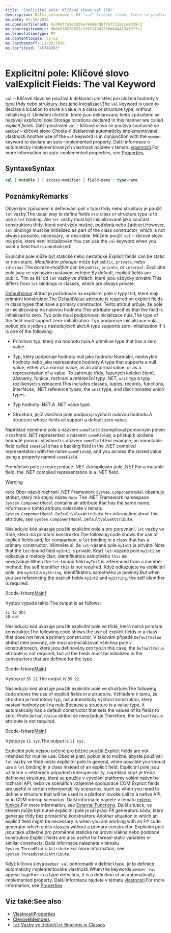 ```yaml
---
title: 'Explicitní pole: Klíčové slovo val (F#)'
description: Další informace o F# "val" klíčové slovo, které se používá k deklaraci umístění pro uložení hodnoty v typu třídy nebo struktury bez inicializace typu.
ms.date: 05/16/2016
ms.openlocfilehash: 9cd06f7e90192be79490dd0ff67f118cce4339c3
ms.sourcegitcommit: db8b83057d052c1f9f249d128b08d4423af0f7c2
ms.translationtype: MT
ms.contentlocale: cs-CZ
ms.lasthandoff: 11/02/2018
ms.locfileid: "45746363"
---
```

# <a name="explicit-fields-the-val-keyword"></a><span data-ttu-id="5b015-103">Explicitní pole: Klíčové slovo val</span><span class="sxs-lookup"><span data-stu-id="5b015-103">Explicit Fields: The val Keyword</span></span>

<span data-ttu-id="5b015-104">`val` – Klíčové slovo se používá k deklaraci umístění pro uložení hodnoty v typu třídy nebo struktury, bez jeho inicializaci.</span><span class="sxs-lookup"><span data-stu-id="5b015-104">The `val` keyword is used to declare a location to store a value in a class or structure type, without initializing it.</span></span> <span data-ttu-id="5b015-105">Umístění úložiště, které jsou deklarovány tímto způsobem se nazývají *explicitní pole*.</span><span class="sxs-lookup"><span data-stu-id="5b015-105">Storage locations declared in this manner are called *explicit fields*.</span></span> <span data-ttu-id="5b015-106">Další používání `val` – klíčové slovo se používá současně se `member` – klíčové slovo Chcete-li deklarovat automaticky implementované vlastnosti.</span><span class="sxs-lookup"><span data-stu-id="5b015-106">Another use of the `val` keyword is in conjunction with the `member` keyword to declare an auto-implemented property.</span></span> <span data-ttu-id="5b015-107">Další informace o automaticky implementovaných vlastností najdete v tématu [vlastnosti](properties.md).</span><span class="sxs-lookup"><span data-stu-id="5b015-107">For more information on auto-implemented properties, see [Properties](properties.md).</span></span>

## <a name="syntax"></a><span data-ttu-id="5b015-108">Syntaxe</span><span class="sxs-lookup"><span data-stu-id="5b015-108">Syntax</span></span>

```fsharp
val [ mutable ] [ access-modifier ] field-name : type-name
```

## <a name="remarks"></a><span data-ttu-id="5b015-109">Poznámky</span><span class="sxs-lookup"><span data-stu-id="5b015-109">Remarks</span></span>

<span data-ttu-id="5b015-110">Obvyklým způsobem k definování polí v typu třídy nebo struktury je použít `let` vazby.</span><span class="sxs-lookup"><span data-stu-id="5b015-110">The usual way to define fields in a class or structure type is to use a `let` binding.</span></span> <span data-ttu-id="5b015-111">Ale `let` vazby musí být inicializované jako součást konstruktoru třídy, která není vždy možné, potřebná nebo žádoucí.</span><span class="sxs-lookup"><span data-stu-id="5b015-111">However, `let` bindings must be initialized as part of the class constructor, which is not always possible, necessary, or desirable.</span></span> <span data-ttu-id="5b015-112">Můžete použít `val` – klíčové slovo má pole, které není inicializován.</span><span class="sxs-lookup"><span data-stu-id="5b015-112">You can use the `val` keyword when you want a field that is uninitialized.</span></span>

<span data-ttu-id="5b015-113">Explicitní pole může být statické nebo nestatické.</span><span class="sxs-lookup"><span data-stu-id="5b015-113">Explicit fields can be static or non-static.</span></span> <span data-ttu-id="5b015-114">*Modifikátor přístupu* může být `public`, `private`, nebo `internal`.</span><span class="sxs-lookup"><span data-stu-id="5b015-114">The *access-modifier* can be `public`, `private`, or `internal`.</span></span> <span data-ttu-id="5b015-115">Explicitní pole jsou ve výchozím nastavení veřejné.</span><span class="sxs-lookup"><span data-stu-id="5b015-115">By default, explicit fields are public.</span></span> <span data-ttu-id="5b015-116">Tím se liší od `let` vazby ve třídách, které jsou vždycky privátní.</span><span class="sxs-lookup"><span data-stu-id="5b015-116">This differs from `let` bindings in classes, which are always private.</span></span>

<span data-ttu-id="5b015-117">[DefaultValue](https://msdn.microsoft.com/library/a3a3307b-8c05-441e-b109-245511614d58) atribut je požadován na explicitní pole v typy tříd, které mají primární konstruktor.</span><span class="sxs-lookup"><span data-stu-id="5b015-117">The [DefaultValue](https://msdn.microsoft.com/library/a3a3307b-8c05-441e-b109-245511614d58) attribute is required on explicit fields in class types that have a primary constructor.</span></span> <span data-ttu-id="5b015-118">Tento atribut určuje, že pole je inicializována na nulovou hodnotu.</span><span class="sxs-lookup"><span data-stu-id="5b015-118">This attribute specifies that the field is initialized to zero.</span></span> <span data-ttu-id="5b015-119">Typ pole musí podporovat inicializace nula.</span><span class="sxs-lookup"><span data-stu-id="5b015-119">The type of the field must support zero-initialization.</span></span> <span data-ttu-id="5b015-120">Typ podporuje inicializace nula, pokud jde o jeden z následujících akcí:</span><span class="sxs-lookup"><span data-stu-id="5b015-120">A type supports zero-initialization if it is one of the following:</span></span>

- <span data-ttu-id="5b015-121">Primitivní typ, který má hodnotu nula.</span><span class="sxs-lookup"><span data-stu-id="5b015-121">A primitive type that has a zero value.</span></span>

- <span data-ttu-id="5b015-122">Typ, který podporuje hodnotu null jako hodnotu Normální, neobvyklé hodnoty nebo jako reprezentace hodnoty.</span><span class="sxs-lookup"><span data-stu-id="5b015-122">A type that supports a null value, either as a normal value, as an abnormal value, or as a representation of a value.</span></span> <span data-ttu-id="5b015-123">To zahrnuje třídy, řazených kolekcí členů, záznamy, funkce, rozhraní a referenční typy .NET, `unit` typ a typy rozlišených sjednocení.</span><span class="sxs-lookup"><span data-stu-id="5b015-123">This includes classes, tuples, records, functions, interfaces, .NET reference types, the `unit` type, and discriminated union types.</span></span>

- <span data-ttu-id="5b015-124">Typ hodnoty .NET.</span><span class="sxs-lookup"><span data-stu-id="5b015-124">A .NET value type.</span></span>

- <span data-ttu-id="5b015-125">Struktura, jejíž všechna pole podporují výchozí nulovou hodnotu.</span><span class="sxs-lookup"><span data-stu-id="5b015-125">A structure whose fields all support a default zero value.</span></span>

<span data-ttu-id="5b015-126">Například neměnné pole s názvem `someField` zkompiloval pomocným polem v rozhraní .NET reprezentaci s názvem `someField@`, a přístup k uložené hodnotě pomocí vlastnosti s názvem `someField`.</span><span class="sxs-lookup"><span data-stu-id="5b015-126">For example, an immutable field called `someField` has a backing field in the .NET compiled representation with the name `someField@`, and you access the stored value using a property named `someField`.</span></span>

<span data-ttu-id="5b015-127">Proměnlivé pole je reprezentace .NET zkompilován pole .NET.</span><span class="sxs-lookup"><span data-stu-id="5b015-127">For a mutable field, the .NET compiled representation is a .NET field.</span></span>

>[!WARNING]
<span data-ttu-id="5b015-128">`Note` Obor názvů rozhraní .NET Framework `System.ComponentModel` obsahuje atribut, který má stejný název.</span><span class="sxs-lookup"><span data-stu-id="5b015-128">`Note` The .NET Framework namespace `System.ComponentModel` contains an attribute that has the same name.</span></span> <span data-ttu-id="5b015-129">Informace o tomto atributu naleznete v tématu `System.ComponentModel.DefaultValueAttribute`.</span><span class="sxs-lookup"><span data-stu-id="5b015-129">For information about this attribute, see `System.ComponentModel.DefaultValueAttribute`.</span></span>

<span data-ttu-id="5b015-130">Následující kód ukazuje použití explicitní pole a pro porovnání, `let` vazby ve třídě, která má primární konstruktor.</span><span class="sxs-lookup"><span data-stu-id="5b015-130">The following code shows the use of explicit fields and, for comparison, a `let` binding in a class that has a primary constructor.</span></span> <span data-ttu-id="5b015-131">Všimněte si, že `let`-vázané pole `myInt1` je privátní.</span><span class="sxs-lookup"><span data-stu-id="5b015-131">Note that the `let`-bound field `myInt1` is private.</span></span> <span data-ttu-id="5b015-132">Když `let`-vázané pole `myInt1` se odkazuje z metody člen, identifikátoru samotného `this` se nevyžaduje.</span><span class="sxs-lookup"><span data-stu-id="5b015-132">When the `let`-bound field `myInt1` is referenced from a member method, the self identifier `this` is not required.</span></span> <span data-ttu-id="5b015-133">Když odkazujete na explicitní pole, ale `myInt2` a `myString`, identifikátoru samotného je povinný.</span><span class="sxs-lookup"><span data-stu-id="5b015-133">But when you are referencing the explicit fields `myInt2` and `myString`, the self identifier is required.</span></span>

[!code-fsharp[Main](../../../../samples/snippets/fsharp/lang-ref-2/snippet6701.fs)]

<span data-ttu-id="5b015-134">Výstup vypadá takto:</span><span class="sxs-lookup"><span data-stu-id="5b015-134">The output is as follows:</span></span>

```
11 12 abc
30 def
```

<span data-ttu-id="5b015-135">Následující kód ukazuje použití explicitní pole ve třídě, která nemá primární konstruktor.</span><span class="sxs-lookup"><span data-stu-id="5b015-135">The following code shows the use of explicit fields in a class that does not have a primary constructor.</span></span> <span data-ttu-id="5b015-136">V takovém případě `DefaultValue` atribut není povinný, ale musí se inicializovat všechna pole v konstruktorech, které jsou definovány pro typ.</span><span class="sxs-lookup"><span data-stu-id="5b015-136">In this case, the `DefaultValue` attribute is not required, but all the fields must be initialized in the constructors that are defined for the type.</span></span>

[!code-fsharp[Main](../../../../samples/snippets/fsharp/lang-ref-2/snippet6702.fs)]

<span data-ttu-id="5b015-137">Výstup je `35 22`.</span><span class="sxs-lookup"><span data-stu-id="5b015-137">The output is `35 22`.</span></span>

<span data-ttu-id="5b015-138">Následující kód ukazuje použití explicitní pole ve struktuře.</span><span class="sxs-lookup"><span data-stu-id="5b015-138">The following code shows the use of explicit fields in a structure.</span></span> <span data-ttu-id="5b015-139">Vzhledem k tomu, že struktura je hodnotový typ, má automaticky výchozí konstruktor, který nastaví hodnoty polí na nulu.</span><span class="sxs-lookup"><span data-stu-id="5b015-139">Because a structure is a value type, it automatically has a default constructor that sets the values of its fields to zero.</span></span> <span data-ttu-id="5b015-140">Proto `DefaultValue` atribut se nevyžaduje.</span><span class="sxs-lookup"><span data-stu-id="5b015-140">Therefore, the `DefaultValue` attribute is not required.</span></span>

[!code-fsharp[Main](../../../../samples/snippets/fsharp/lang-ref-2/snippet6703.fs)]

<span data-ttu-id="5b015-141">Výstup je `11 xyz`.</span><span class="sxs-lookup"><span data-stu-id="5b015-141">The output is `11 xyz`.</span></span>

<span data-ttu-id="5b015-142">Explicitní pole nejsou určené pro běžné použití.</span><span class="sxs-lookup"><span data-stu-id="5b015-142">Explicit fields are not intended for routine use.</span></span> <span data-ttu-id="5b015-143">Obecně platí, pokud je to možné, abyste používali `let` vazby ve třídě místo explicitní pole.</span><span class="sxs-lookup"><span data-stu-id="5b015-143">In general, when possible you should use a `let` binding in a class instead of an explicit field.</span></span> <span data-ttu-id="5b015-144">Explicitní pole jsou užitečné v některých případech interoperability, například když je třeba definovat strukturu, která se použije v vyvolání platformy volání nativního rozhraní API, nebo ve scénářích vzájemné spolupráce COM.</span><span class="sxs-lookup"><span data-stu-id="5b015-144">Explicit fields are useful in certain interoperability scenarios, such as when you need to define a structure that will be used in a platform invoke call to a native API, or in COM interop scenarios.</span></span> <span data-ttu-id="5b015-145">Další informace najdete v tématu [externí funkce](../functions/external-functions.md).</span><span class="sxs-lookup"><span data-stu-id="5b015-145">For more information, see [External Functions](../functions/external-functions.md).</span></span> <span data-ttu-id="5b015-146">Další situace, ve kterém může být nutné explicitní pole je při práci F# generátoru kódu, který generuje třídy bez primárního konstruktoru.</span><span class="sxs-lookup"><span data-stu-id="5b015-146">Another situation in which an explicit field might be necessary is when you are working with an F# code generator which emits classes without a primary constructor.</span></span> <span data-ttu-id="5b015-147">Explicitní pole jsou také užitečné pro proměnné statická na úrovni vlákna nebo podobné konstrukce.</span><span class="sxs-lookup"><span data-stu-id="5b015-147">Explicit fields are also useful for thread-static variables or similar constructs.</span></span> <span data-ttu-id="5b015-148">Další informace naleznete v tématu `System.ThreadStaticAttribute`.</span><span class="sxs-lookup"><span data-stu-id="5b015-148">For more information, see `System.ThreadStaticAttribute`.</span></span>

<span data-ttu-id="5b015-149">Když klíčová slova `member val` pohromadě v definici typu, je to definice automaticky implementované vlastnosti.</span><span class="sxs-lookup"><span data-stu-id="5b015-149">When the keywords `member val` appear together in a type definition, it is a definition of an automatically implemented property.</span></span> <span data-ttu-id="5b015-150">Další informace najdete v tématu [vlastnosti](properties.md).</span><span class="sxs-lookup"><span data-stu-id="5b015-150">For more information, see [Properties](properties.md).</span></span>

## <a name="see-also"></a><span data-ttu-id="5b015-151">Viz také:</span><span class="sxs-lookup"><span data-stu-id="5b015-151">See also</span></span>

- [<span data-ttu-id="5b015-152">Vlastnosti</span><span class="sxs-lookup"><span data-stu-id="5b015-152">Properties</span></span>](properties.md)
- [<span data-ttu-id="5b015-153">Členové</span><span class="sxs-lookup"><span data-stu-id="5b015-153">Members</span></span>](index.md)
- [<span data-ttu-id="5b015-154">`let` Vazby ve třídách</span><span class="sxs-lookup"><span data-stu-id="5b015-154">`let` Bindings in Classes</span></span>](let-bindings-in-classes.md)
